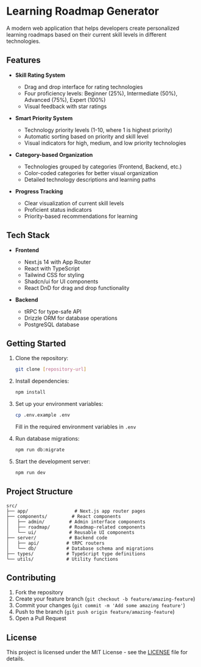 # Learning Roadmap Generator

A modern web application that helps developers create personalized learning roadmaps based on their current skill levels in different technologies.

## Features

- **Skill Rating System**

  - Drag and drop interface for rating technologies
  - Four proficiency levels: Beginner (25%), Intermediate (50%), Advanced (75%), Expert (100%)
  - Visual feedback with star ratings

- **Smart Priority System**

  - Technology priority levels (1-10, where 1 is highest priority)
  - Automatic sorting based on priority and skill level
  - Visual indicators for high, medium, and low priority technologies

- **Category-based Organization**

  - Technologies grouped by categories (Frontend, Backend, etc.)
  - Color-coded categories for better visual organization
  - Detailed technology descriptions and learning paths

- **Progress Tracking**
  - Clear visualization of current skill levels
  - Proficient status indicators
  - Priority-based recommendations for learning

## Tech Stack

- **Frontend**

  - Next.js 14 with App Router
  - React with TypeScript
  - Tailwind CSS for styling
  - Shadcn/ui for UI components
  - React DnD for drag and drop functionality

- **Backend**
  - tRPC for type-safe API
  - Drizzle ORM for database operations
  - PostgreSQL database

## Getting Started

1. Clone the repository:

   ```bash
   git clone [repository-url]
   ```

2. Install dependencies:

   ```bash
   npm install
   ```

3. Set up your environment variables:

   ```bash
   cp .env.example .env
   ```

   Fill in the required environment variables in `.env`

4. Run database migrations:

   ```bash
   npm run db:migrate
   ```

5. Start the development server:
   ```bash
   npm run dev
   ```

## Project Structure

```
src/
├── app/                 # Next.js app router pages
├── components/         # React components
│   ├── admin/         # Admin interface components
│   ├── roadmap/       # Roadmap-related components
│   └── ui/            # Reusable UI components
├── server/            # Backend code
│   ├── api/          # tRPC routers
│   └── db/           # Database schema and migrations
├── types/            # TypeScript type definitions
└── utils/            # Utility functions
```

## Contributing

1. Fork the repository
2. Create your feature branch (`git checkout -b feature/amazing-feature`)
3. Commit your changes (`git commit -m 'Add some amazing feature'`)
4. Push to the branch (`git push origin feature/amazing-feature`)
5. Open a Pull Request

## License

This project is licensed under the MIT License - see the [LICENSE](LICENSE) file for details.
